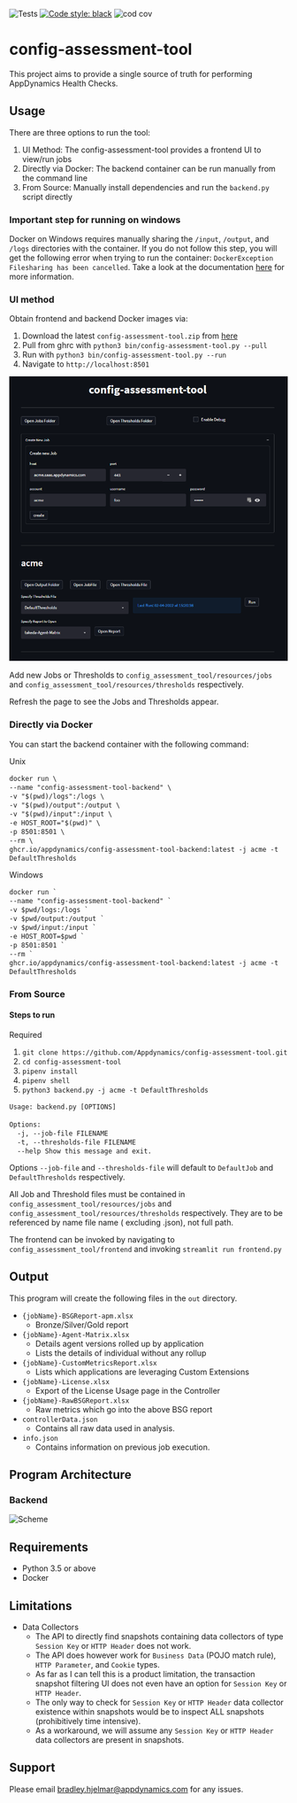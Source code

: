 ![Tests](https://github.com/appdynamics/config-assessment-tool/actions/workflows/tests.yml/badge.svg)
[![Code style: black](https://img.shields.io/badge/code%20style-black-000000.svg)](https://github.com/psf/black)
![cod cov](https://github.com/appdynamics/config-assessment-tool/blob/github-workflow/coverage.svg)

# config-assessment-tool

This project aims to provide a single source of truth for performing AppDynamics Health Checks.

## Usage

There are three options to run the tool:

1. UI Method: The config-assessment-tool provides a frontend UI to view/run jobs
2. Directly via Docker: The backend container can be run manually from the command line
3. From Source: Manually install dependencies and run the `backend.py` script directly

### Important step for running on windows

Docker on Windows requires manually sharing the `/input`, `/output`, and `/logs` directories with the container. If you do not follow this step, you will get the following error when trying to run the
container: `DockerException Filesharing has been cancelled`. Take a look at the documentation [here](https://docs.docker.com/desktop/windows/) for more information.

### UI method

Obtain frontend and backend Docker images via:

1. Download the latest `config-assessment-tool.zip` from [here](https://github.com/Appdynamics/config-assessment-tool/releases)
2. Pull from ghrc with `python3 bin/config-assessment-tool.py --pull`
3. Run with `python3 bin/config-assessment-tool.py --run`
4. Navigate to `http://localhost:8501`

![Scheme](frontend/resources/img/frontend.png)

Add new Jobs or Thresholds to `config_assessment_tool/resources/jobs` and `config_assessment_tool/resources/thresholds` respectively.

Refresh the page to see the Jobs and Thresholds appear.

### Directly via Docker

You can start the backend container with the following command:

Unix

```
docker run \
--name "config-assessment-tool-backend" \
-v "$(pwd)/logs":/logs \
-v "$(pwd)/output":/output \
-v "$(pwd)/input":/input \
-e HOST_ROOT="$(pwd)" \
-p 8501:8501 \
--rm \
ghcr.io/appdynamics/config-assessment-tool-backend:latest -j acme -t DefaultThresholds
```

Windows

```
docker run `
--name "config-assessment-tool-backend" `
-v $pwd/logs:/logs `
-v $pwd/output:/output `
-v $pwd/input:/input `
-e HOST_ROOT=$pwd `
-p 8501:8501 `
--rm `
ghcr.io/appdynamics/config-assessment-tool-backend:latest -j acme -t DefaultThresholds
```

### From Source

#### Steps to run

Required 

1. `git clone https://github.com/Appdynamics/config-assessment-tool.git`
2. `cd config-assessment-tool`
3. `pipenv install`
4. `pipenv shell`
5. `python3 backend.py -j acme -t DefaultThresholds`

```
Usage: backend.py [OPTIONS]

Options:
  -j, --job-file FILENAME
  -t, --thresholds-file FILENAME
  --help Show this message and exit.
```

Options `--job-file` and `--thresholds-file` will default to `DefaultJob` and `DefaultThresholds` respectively.

All Job and Threshold files must be contained in `config_assessment_tool/resources/jobs` and `config_assessment_tool/resources/thresholds` respectively. They are to be referenced by name file name (
excluding .json), not full path.

The frontend can be invoked by navigating to `config_assessment_tool/frontend` and invoking `streamlit run frontend.py`

## Output

This program will create the following files in the `out` directory.

- `{jobName}-BSGReport-apm.xlsx`
  - Bronze/Silver/Gold report
- `{jobName}-Agent-Matrix.xlsx`
  - Details agent versions rolled up by application
  - Lists the details of individual without any rollup
- `{jobName}-CustomMetricsReport.xlsx`
  - Lists which applications are leveraging Custom Extensions 
- `{jobName}-License.xlsx`
  - Export of the License Usage page in the Controller
- `{jobName}-RawBSGReport.xlsx`
  - Raw metrics which go into the above BSG report 
- `controllerData.json`
  - Contains all raw data used in analysis.
- `info.json`
  - Contains information on previous job execution.

## Program Architecture

### Backend

![Scheme](backend/resources/img/architecture.jpg)

## Requirements

- Python 3.5 or above
- Docker

## Limitations

- Data Collectors
    - The API to directly find snapshots containing data collectors of type `Session Key` or `HTTP Header` does not work.
    - The API does however work for `Business Data` (POJO match rule), `HTTP Parameter`, and `Cookie` types.
    - As far as I can tell this is a product limitation, the transaction snapshot filtering UI does not even have an option for `Session Key` or `HTTP Header`.
    - The only way to check for `Session Key` or `HTTP Header` data collector existence within snapshots would be to inspect ALL snapshots (prohibitively time intensive).
    - As a workaround, we will assume any `Session Key` or `HTTP Header` data collectors are present in snapshots.

## Support

Please email bradley.hjelmar@appdynamics.com for any issues.